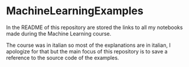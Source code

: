 # MachineLearningExamples
In the README of this repository are stored the links to all my notebooks made during the Machine Learning course.

The course was in italian so most of the explanations are in italian, I apologize for that but the main focus of this repository is to save a reference to the source code of the examples.
